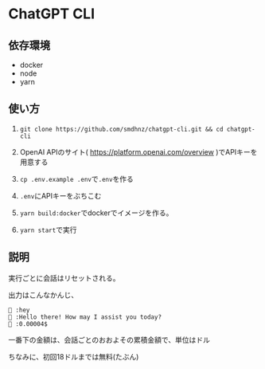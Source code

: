 # ChatGPT CLI

## 依存環境

- docker
- node
- yarn

## 使い方

1. `git clone https://github.com/smdhnz/chatgpt-cli.git && cd chatgpt-cli`

1. OpenAI APIのサイト( https://platform.openai.com/overview )でAPIキーを用意する

1. `cp .env.example .env`で`.env`を作る

1. `.env`にAPIキーをぶちこむ

1. `yarn build:docker`でdockerでイメージを作る。

1. `yarn start`で実行

## 説明

実行ごとに会話はリセットされる。

出力はこんなかんじ、
```
🤔 :hey
🤖 :Hello there! How may I assist you today?
💸 :0.00004$
```

一番下の金額は、会話ごとのおおよその累積金額で、単位はドル

ちなみに、初回18ドルまでは無料(たぶん)
